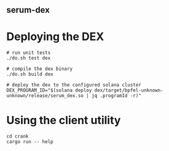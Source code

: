 ## serum-dex

# Deploying the DEX
```
# run unit tests
./do.sh test dex

# compile the dex binary
./do.sh build dex

# deploy the dex to the configured solana cluster
DEX_PROGRAM_ID="$(solana deploy dex/target/bpfel-unknown-unknown/release/serum_dex.so | jq .programId -r)"
```

# Using the client utility
```
cd crank
cargo run -- help
```
